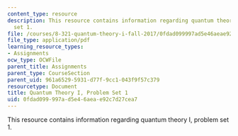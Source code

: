 ```yaml
---
content_type: resource
description: This resource contains information regarding quantum theory I, problem
  set 1.
file: /courses/8-321-quantum-theory-i-fall-2017/0fdad099997ad5e46aeae92c7d27cea7_MIT8_321F17_Pset1.pdf
file_type: application/pdf
learning_resource_types:
- Assignments
ocw_type: OCWFile
parent_title: Assignments
parent_type: CourseSection
parent_uid: 961a6529-5931-d77f-9cc1-043f9f57c379
resourcetype: Document
title: Quantum Theory I, Problem Set 1
uid: 0fdad099-997a-d5e4-6aea-e92c7d27cea7
---
```

This resource contains information regarding quantum theory I, problem set 1.

